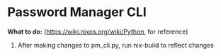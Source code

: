 # Password Manager CLI
**What to do:**
(https://wiki.nixos.org/wiki/Python, for reference)
1. After making changes to pm_cli.py, run nix-build to reflect changes

